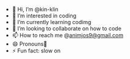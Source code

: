 - 👋 Hi, I’m @kin-klin
- 👀 I’m interested in coding
- 🌱 I’m currently learning codimg
- 💞️ I’m looking to collaborate on how to code
- 📫 How to reach me @animjos9@gmail.com
- 😄 Pronouns💖
- ⚡ Fun fact: slow on

<!---
kin-klin/kin-klin is a ✨ special ✨ repository because its `README.md` (this file) appears on your GitHub profile.
You can click the Preview link to take a look at your changes.
--->
